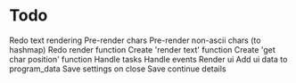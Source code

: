 # Todo

Redo text rendering
    Pre-render chars
        Pre-render non-ascii chars (to hashmap)
    Redo render function
        Create 'render text' function
        Create 'get char position' function
Handle tasks
    Handle events
Render ui
    Add ui data to program_data
Save settings on close
    Save continue details
